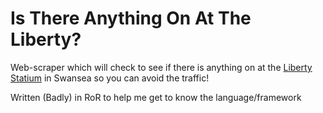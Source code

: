 # Is There Anything On At The Liberty?

Web-scraper which will check to see if there is anything on at the [Liberty Statium]() in Swansea so you can avoid the traffic!

Written (Badly) in RoR to help me get to know the language/framework 
